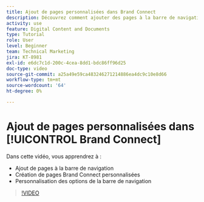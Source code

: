 ```yaml
---
title: Ajout de pages personnalisées dans Brand Connect
description: Découvrez comment ajouter des pages à la barre de navigation, créer des pages personnalisées et personnaliser les options de la barre de navigation dans Brand Connect pour [!UICONTROL Gestion des actifs numériques Workfront].
activity: use
feature: Digital Content and Documents
type: Tutorial
role: User
level: Beginner
team: Technical Marketing
jira: KT-8981
exl-id: e6dc7c1d-200c-4cea-8dd1-bdc86ff96d25
doc-type: video
source-git-commit: a25a49e59ca483246271214886ea4dc9c10e8d66
workflow-type: tm+mt
source-wordcount: '64'
ht-degree: 0%

---
```


# Ajout de pages personnalisées dans [!UICONTROL Brand Connect]

Dans cette vidéo, vous apprendrez à :

* Ajout de pages à la barre de navigation
* Création de pages Brand Connect personnalisées
* Personnalisation des options de la barre de navigation

>[!VIDEO](https://video.tv.adobe.com/v/335243/?quality=12&learn=on)
